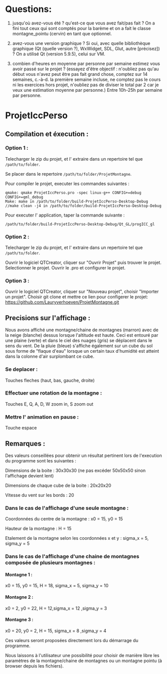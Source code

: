 # Questions: 
1) jusqu'où avez-vous été ? qu'est-ce que vous avez fait/pas fait ?
On a fini tout ceux qui sont comptés pour la barème et on a fait le classe montagne_pointu (cervin) en tant que optionnel. 

2) avez-vous une version graphique ? Si oui, avec quelle bibliothèque graphique (Qt (quelle version ?), WxWidget, SDL, Glut, autre [précisez]) ?
On a utilisé Qt (version 5.9.5), celui sur VM. 

3) combien d'heures en moyenne par personne par semaine estimez vous avoir passé sur le projet ? (essayez d'être objectif : n'oubliez pas qu'au début vous n'avez peut être pas fait grand chose, comptez sur 14 semaines, c.-à-d. la première semaine incluse, ne comptez pas le cours ni les exercices hors projet, n'oubliez pas de diviser le total par 2 car je veux une estimation moyenne par personne.)
Entre 10h-25h par semaine par personne. 


# ProjetIccPerso

## Compilation et éxecution : 

### Option 1 : 

Telecharger le zip du projet, et l' extraire dans un repertoire tel que `/path/to/folder`.

Se placer dans le repertoire `/path/to/folder/ProjetMontagne`.

Pour compiler le projet, executer les commandes suivantes :

```
qmake: qmake ProjetIccPerso.pro -spec linux-g++ CONFIG+=debug CONFIG+=qml_debug
Make: make in /path/to/folder/build-ProjetIccPerso-Desktop-Debug
//make clean -j4 in /path/to/folder/build-ProjetIccPerso-Desktop-Debug
```

Pour executer l' application, taper la commande suivante :

```
/path/to/folder/build-ProjetIccPerso-Desktop-Debug/Qt_GL/progICC_gl
```

### Option 2 : 

Telecharger le zip du projet, et l' extraire dans un repertoire tel que `/path/to/folder`.

Ouvrir le logiciel QTCreator, cliquer sur "Ouvrir Projet" puis trouver le projet. Selectionner le projet. Ouvrir le .pro et configurer le projet.

### Option 3 : 

Ouvrir le logiciel QTCreator, cliquer sur "Nouveau projet", choisir "Importer un projet". Choisir git clone et mettre ce lien pour configerer le projet: https://github.com/Lauryverhoeven/ProjetMontagne.git

## Precisions sur l'affichage : 

Nous avons affiché une montagne/chaine de montagnes (marron) avec de la neige (blanche) dessus lorsque l'altitude est haute. Ceci est entouré par une plaine (verte) et dans le ciel des nuages (gris) se déplacent dans le sens du vent. De la pluie (bleue) s'affiche également sur un cube du sol sous forme de "flaque d'eau" lorsque un certain taux d'humidité est atteint dans la colonne d'air surplombant ce cube. 

### Se deplacer : 
Touches fleches (haut, bas, gauche, droite)

### Effectuer une rotation de la montagne : 
Touches E, Q, A, D, W zoom in, S zoom out

### Mettre l' animation en pause : 
Touche espace 

## Remarques : 

Des valeurs conseillées pour obtenir un résultat pertinent lors de l'execution du programme sont les suivantes :

Dimensions de la boite : 30x30x30 (ne pas excéder 50x50x50 sinon l'affichage devient lent)

Dimensions de chaque cube de la boite : 20x20x20

Vitesse du vent sur les bords : 20 

### Dans le cas de l'affichage d'une seule montagne : 

Coordonnées du centre de la montagne : x0 = 15, y0 = 15

Hauteur de la montagne : H = 15

Etalement de la montagne selon les coordonnées x et y : sigma_x = 5, sigma_y = 5

### Dans le cas de l'affichage d'une chaine de montagnes composée de plusieurs montagnes : 
#### Montagne 1 : 
x0 = 15, y0 = 15, H = 18, sigma_x = 5, sigma_y = 10
#### Montagne 2 :
x0 = 2, y0 = 22, H = 12,sigma_x = 12 ,sigma_y = 3
#### Montagne 3 : 
x0 = 20, y0 = 2, H = 15, sigma_x = 8 ,sigma_y = 4

Ces valeurs seront proposées directement lors du démarrage du programme. 

Nous laissons à l'utilisateur une possibilité pour choisir de manière libre les paramètres de la montagne/chaine de montagnes ou un montagne pointu (à browser depuis les fichiers).
